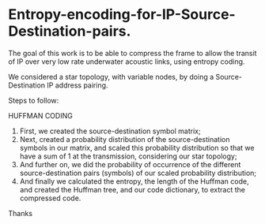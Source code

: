 # Entropy-encoding-for-IP-Source-Destination-pairs.


The goal of this work is to be able to compress the frame to allow the transit of IP over very low rate underwater acoustic links, using entropy coding.

We considered a star topology, with variable nodes, by doing a Source-Destination IP address pairing.

Steps to follow:

HUFFMAN CODING

1. First, we created the source-destination symbol matrix;
2. Next, created a probability distribution of the source-destination symbols in our matrix, and scaled this probability distribution so that we have a sum of 1 at the transmission, considering our star topology; 
3. And further on, we did the probability of occurrence of the different source-destination pairs (symbols) of our scaled probability distribution;
4. And finally we calculated the entropy, the length of the Huffman code, and created the Huffman tree, and our code dictionary, to extract the compressed code.

Thanks
       

